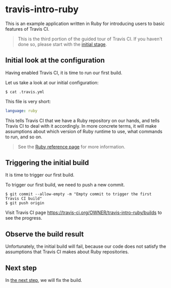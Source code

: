 # travis-intro-ruby

This is an example application written in Ruby for
introducing users to basic features of Travis CI.

> This is the third portion of the guided tour of Travis CI.
> If you haven't done so, please start with the
> [initial stage](../../tree/01.intro).

## Initial look at the configuration

Having enabled Travis CI, it is time to run our first build.

Let us take a look at our initial configuration:

```sh-session
$ cat .travis.yml
```

This file is very short:

```yaml
language: ruby
```

This tells Travis CI that we have a Ruby repository on our hands,
and tells Travis CI to deal with it accordingly.
In more concrete terms, it will make assumptions about which version
of Ruby runtime to use, what commands to run, and so on.

> See the [Ruby reference page](https://docs.travis-ci.com/user/languages/ruby)
> for more information.

## Triggering the initial build

It is time to trigger our first build.

To trigger our first build, we need to push a new commit.

```sh-session
$ git commit --allow-empty -m "Empty commit to trigger the first Travis CI build"
$ git push origin
```

Visit Travis CI page https://travis-ci.org/OWNER/travis-intro-ruby/builds
to see the progress.

## Observe the build result

Unfortunately, the initial build will fail, because our code does not
satisfy the assumptions that Travis CI makes about Ruby repositories.

## Next step

In [the next step](../../tree/04.customization), we will fix the build.
